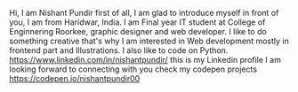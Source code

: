 Hi, I am Nishant Pundir first of all, I am glad to introduce myself in front of you, I am from Haridwar, India. 
I am Final year IT student at College of Enginnering Roorkee, graphic designer and web developer.
I like to do something creative that's why I am interested in Web development mostly in frontend part and Illustrations.
I also like to code on Python.
https://www.linkedin.com/in/nishantpundir/ this is my Linkedin profile I am looking forward to connecting with you
check my codepen projects https://codepen.io/nishantpundir00
